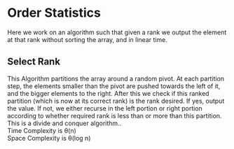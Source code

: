 # Order Statistics
Here we work on an algorithm such that given a rank we output the element at that rank without sorting the array, and in linear time.

## Select Rank
This Algorithm partitions the array around a random pivot. At each partition step, the elements smaller than the pivot are pushed towards the left of it, and the bigger elements to the right. After this we check if this ranked partition (which is now at its correct rank) is the rank desired. If yes, output the value. If not, we either recurse in the left portion or right portion according to whether required rank is less than or more than this partition.<br>
This is a divide and conquer algorithm..<br>
Time Complexity is &theta;(n)<br>
Space Complexity is &theta;(log n)<br>
